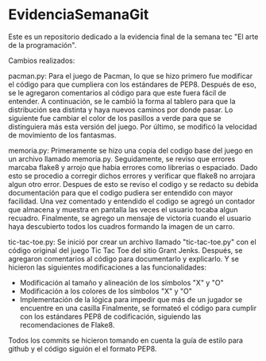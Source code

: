 # EvidenciaSemanaGit
Este es un repositorio dedicado a la evidencia final de la semana tec "El arte de la programación".

Cambios realizados:

pacman.py: Para el juego de Pacman, lo que se hizo primero fue modificar el código para que
cumpliera con los estándares de PEP8. Después de eso, se le agregaron comentarios al código
para que este fuera fácil de entender. A continuación, se le cambió la forma al tablero para que
la distribución sea distinta y haya nuevos caminos por donde pasar. Lo siguiente fue cambiar el
color de los pasillos a verde para que se distinguiera más esta versión del juego. Por último, se
modificó la velocidad de movimiento de los fantasmas.

memoria.py: Primeramente se hizo una copia del codigo base del juego en un archivo llamado memoria.py. Seguidamente, se reviso que errores marcaba flake8 y arrojo que habia errores como librerias o espaciado. Dado esto se procedio a corregir dichos errores y verificar que flake8 no arrojara algun otro error. Despues de esto se reviso el codigo y se redacto su debida documentación para que el codigo pudiera ser entendido con mayor facilidad. Una vez comentado y entendido el codigo se agregó un contador que almacena y muestra en pantalla las veces el usuario tocaba algun recuadro. Finalmente, se agrego un mensaje de victoria cuando el usuario haya descubierto todos los cuadros formando la imagen de un carro. 

tic-tac-toe.py: Se inició por crear un archivo llamado "tic-tac-toe.py" con el código original del juego Tic Tac Toe del sitio Grant Jenks. Después, se agregaron comentarios al código para documentarlo y explicarlo. Y se hicieron las siguientes modificaciones a las funcionalidades:
* Modificación al tamaño y alineación de los símbolos "X" y "O"
* Modificación a los colores de los símbolos "X" y "O"
* Implementación de la lógica para impedir que más de un jugador se encuentre en una casilla
Finalmente, se formateó el código para cumplir con los estándares PEP8 de codificación, siguiendo las recomendaciones de Flake8.


Todos los commits se hicieron tomando en cuenta la guía de estilo para github y el código siguión el el formato PEP8.
